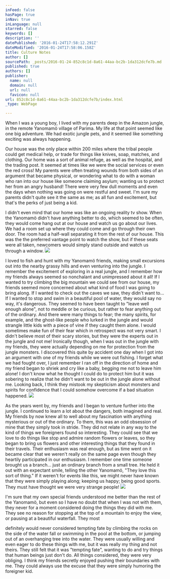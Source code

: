 ```yaml
---
inFeed: false
hasPage: true
inNav: true
inLanguage: null
starred: false
keywords: []
description: ''
datePublished: '2016-01-24T17:58:12.291Z'
dateModified: '2016-01-24T17:58:06.158Z'
title: Culture Notes
author: []
sourcePath: _posts/2016-01-24-852c8c1d-8a61-44aa-bc2b-1da312dcfe7b.md
published: true
authors: []
publisher:
  name: null
  domain: null
  url: null
  favicon: null
url: 852c8c1d-8a61-44aa-bc2b-1da312dcfe7b/index.html
_type: WebPage

---
```

When I was a young boy, I lived with my parents deep in the Amazon jungle, in the remote Yanomamö village of Parima.  My life at that point seemed like one big adventure. We had exotic jungle pets, and it seemed like something exciting was always happening. 

Our house was the only place within 200 miles where the tribal people could get medical help, or trade for things like knives, soap, matches, and clothing. Our home was a sort of animal refuge, as well as the hospital, and the trading post. It seemed at times like we were the social services or even the red cross! My parents were often treating wounds from both sides of an argument that became physical, or wondering what to do with a woman who ran into our house like someone claiming asylum; wanting us to protect her from an angry husband!  There were very few dull moments and even the days when nothing was going on were restful and sweet. I'm sure my parents didn't quite see it the same as me; as all fun and excitement, but that's the perks of just being a kid. 

I didn't even mind that our home was like an ongoing reality tv show. When the Yanomamö didn't have anything better to do, which seemed to be often, they would come hang out at our house and watch us go about our lives. We had a room set up where they could come and go through their own door. The room had a half-wall separating it from the rest of our house. This was the the preferred vantage point to watch the show, but if these seats were all taken, newcomers would simply stand outside and watch us through a window. ![](https://s3-us-west-2.amazonaws.com/the-grid-img/p/994da371069f187a17d28d001f40835abe2905a8.jpg)

I loved to fish and hunt with my Yanomamö friends, making small excursions out into the nearby grassy hills and even venturing into the jungle. I remember the excitement of exploring in a real jungle, and I remember how my friends always seemed so nonchalant and unimpressed about it all! If I wanted to try climbing the big mountain we could see from our house, my friends seemed more concerned about what kind of food I was going to bring along. If I wanted to check out the caves we saw, they didn't want to... If I wanted to stop and swim in a beautiful pool of water, they would say no way, it's dangerous.  They seemed to have been taught to "leave well enough alone", not to meddle or be curious, but rather to fear anything out of the ordinary.  And there were many things to fear;  the many spirits, for example, and the ghost-like people who lurked in the jungle and would strangle little kids with a piece of vine if they caught them alone.  I would sometimes make fun of their fear which in retrospect was not very smart. I didn't believe most of their scary stories, but they were the experts out in the jungle and not me!  Ironically though, when I was out in the jungle with my friends, they were actually depending on me for protection from the jungle monsters. I discovered this quite by accident one day when I got into an argument with one of my friends while we were out fishing. I forget what we had fought over, I just remember I ran off in the direction of home and my friend began to shriek and cry like a baby, begging me not to leave him alone! I don't know what he thought I could do to protect him but it was sobering to realize that he didn't want to be out in the jungle alone without me. Looking back, I think they mistook my skepticism about monsters and spirits for confidence that I could somehow overcome if a bad situation happened. ![](https://the-grid-user-content.s3-us-west-2.amazonaws.com/984c6751-c08d-4ff7-bfd9-83ce7d328d51.jpg)

As the years went by, my friends and I began to venture further into the jungle. I continued to learn a lot about the dangers, both imagined and real. My friends by now knew all to well about my fascination with anything mysterious or out of the ordinary.  To them, this was an odd obsession of mine that they simply took in stride. They did not relate in any way to the kind of things we foreigners found so interesting. They could see that we love to do things like stop and admire random flowers or leaves, so they began to bring us flowers and other interesting things that they found in their travels. Their enthusiasm was real enough, but as time went on it became clear that we weren't really on the same page even though they heartily participated in our enthusiasm.  I remember one time someone brought us a branch... just an ordinary branch from a small tree. He held it out with an expectant smile, telling the other Yanomamö, "They love this sort of thing."  If it weren't for events like this, we might never have known that they were simply playing along; keeping us happy; being good sports.    They must have thought we were very strange people! ![](https://the-grid-user-content.s3-us-west-2.amazonaws.com/ad9d7fbd-990a-45b7-bb9d-93ad0e26641c.jpg)

I'm sure that my own special friends understood me better than the rest of the Yanomamö, but even so I have no doubt that when I was not with them, they never for a moment considered doing the things they did with me. They see no reason for stopping at the top of a mountain to enjoy the view, or pausing at a beautiful waterfall. They most 

definitely would never considered tempting fate by climbing the rocks on the side of the water fall or swimming in the pool at the bottom, or jumping out of an overhanging tree into the water.  They were usually willing and even eager to do these things with me, but it was really my thing and not theirs. They still felt that it was "tempting fate", wanting to do and try things that human beings just don't do.  All things considered, they were very obliging. I think my friends secretly enjoyed pushing their boundaries with me. They could always use the excuse that they were simply humoring the foreigner kid.